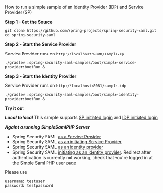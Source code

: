 
How to run a simple sample of an Identity Provider (IDP) and Service Provider (SP)

**Step 1 - Get the Source** 

    git clone https://github.com/spring-projects/spring-security-saml.git
    cd spring-security-saml

**Step 2 - Start the Service Provider**

Service Provider runs on `http://localhost:8080/sample-sp`

    ./gradlew :spring-security-saml-samples/boot/simple-service-provider:bootRun &

**Step 3 - Start the Identity Provider**

Service Provider runs on `http://localhost:8081/sample-idp`

    ./gradlew :spring-security-saml-samples/boot/simple-identity-provider:bootRun &
    
**Try it out**

***Local to local***
This sample supports [SP initiated login](http://localhost:8080/sample-sp)
and [IDP initiated login](http://localhost:8081/sample-idp/saml/idp/init?sp=http://localhost:8080/sample-sp)

***Againt a running SimpleSamlPHP Server***

* Spring Security SAML [as a Service Provider](http://localhost:8080/sample-sp)
* Spring Security SAML [as an initiating Service Provider](http://localhost:8080/sample-sp/saml/sp/discovery?idp=http://simplesaml-for-spring-saml.cfapps.io/saml2/idp/metadata.php)
* Spring Security SAML [as an identity provider](http://simplesaml-for-spring-saml.cfapps.io/module.php/saml/disco.php?entityID=http%3A%2F%2Fsimplesaml-for-spring-saml.cfapps.io%2Fmodule.php%2Fsaml%2Fsp%2Fmetadata.php%2Fdefault-sp&return=http%3A%2F%2Fsimplesaml-for-spring-saml.cfapps.io%2Fmodule.php%2Fsaml%2Fsp%2Fdiscoresp.php%3FAuthID%3D_76ff38b7d741d37b828c917b6f2ed70cde863123c7%253Ahttp%253A%252F%252Fsimplesaml-for-spring-saml.cfapps.io%252Fmodule.php%252Fcore%252Fas_login.php%253FAuthId%253Ddefault-sp%2526ReturnTo%253Dhttp%25253A%25252F%25252Fsimplesaml-for-spring-saml.cfapps.io%25252Fmodule.php%25252Fcore%25252Fauthenticate.php%25253Fas%25253Ddefault-sp&returnIDParam=idpentityid)
* Spring Security SAML [initiating as an identity provider](http://localhost:8081/sample-idp/saml/idp/init?sp=http://simplesaml-for-spring-saml.cfapps.io/module.php/saml/sp/metadata.php/default-sp).
  Redirect after authentication is currently not working, check that you're logged in at the [Simple Saml PHP user page](http://simplesaml-for-spring-saml.cfapps.io/module.php/core/authenticate.php?as=default-sp)

Please use

    username: testuser
    password: testpassword

